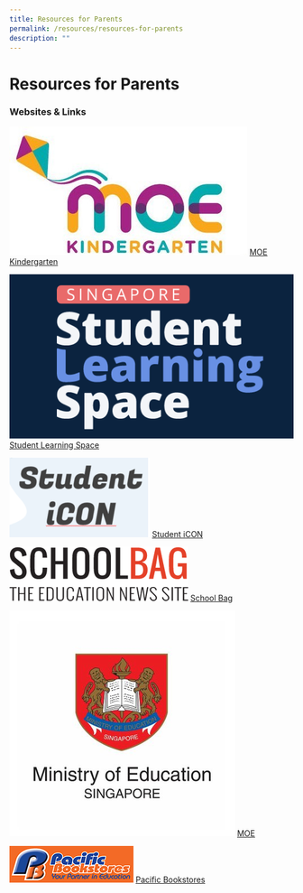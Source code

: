 ```yaml
---
title: Resources for Parents
permalink: /resources/resources-for-parents
description: ""
---
```

Resources for Parents
=====================

  

### Websites & Links


![MOE Kindergarten Logo](/images/MOE%20Kindergarten.jpg)
[MOE Kindergarten](https://www.moe.gov.sg/microsites/moekindergarten/index.htmlV)


![Student Learning Space Logo](/images/SLS_new.png)
[Student Learning Space](https://vle.learning.moe.edu.sg/login)


![Student Icon Logo](/images/Student%20Icon.png)
[Student iCON](https://admin.google.com/ac/accountchooser?continue=https://workspace.google.com/dashboard&pli=1)

![SCHOOLBAG Logo](/images/SCHOOLBAG.png)
[School Bag](https://www.schoolbag.edu.sg/)


![Ministry of Education Logo](/images/MOE.jpg)
[MOE](https://www.moe.gov.sg/)


![PACIFIC BOOKSTORE Logo](/images/PACIFIC%20BOOKSTORE.jpg)
[Pacific Bookstores](https://www.pacificbookstores.com/)